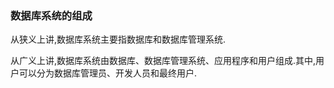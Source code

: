 ### 数据库系统的组成

从狭义上讲,数据库系统主要指数据库和数据库管理系统.

从广义上讲,数据库系统由数据库、数据库管理系统、应用程序和用户组成.其中,用户可以分为数据库管理员、开发人员和最终用户.